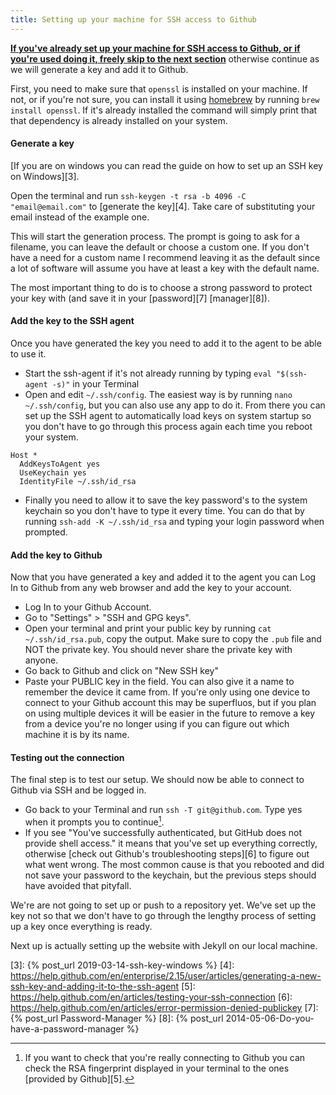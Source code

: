 ```yaml
---
title: Setting up your machine for SSH access to Github
---
```


[**If you've already set up your machine for SSH access to Github, or if you're used doing it, freely skip to the next section**](#testing-the-website) otherwise continue as we will generate a key and add it to Github.

First, you need to make sure that `openssl` is installed on your machine. If not, or if you're not sure, you can install it using [homebrew](https://brew.sh/) by running `brew install openssl`. If it's already installed the command will simply print that that dependency is already installed on your system.

#### Generate a key

[If you are on windows you can read the guide on how to set up an SSH key on Windows][3].

Open the terminal and run `ssh-keygen -t rsa -b 4096 -C "email@email.com"` to [generate the key][4]. Take care of substituting your email instead of the example one.

This will start the generation process. The prompt is going to ask for a filename, you can leave the default or choose a custom one. If you don't have a need for a custom name I recommend leaving it as the default since a lot of software will assume you have at least a key with the default name.

The most important thing to do is to choose a strong password to protect your key with (and save it in your [password][7] [manager][8]).

#### Add the key to the SSH agent

Once you have generated the key you need to add it to the agent to be able to use it.

- Start the ssh-agent if it's not already running by typing `eval "$(ssh-agent -s)"` in your Terminal
- Open and edit `~/.ssh/config`. The easiest way is by running `nano ~/.ssh/config`, but you can also use any app to do it. From there you can set up the SSH agent to automatically load keys on system startup so you don't have to go through this process again each time you reboot your system.

```
Host *
  AddKeysToAgent yes
  UseKeychain yes
  IdentityFile ~/.ssh/id_rsa
```

- Finally you need to allow it to save the key password's to the system keychain so you don't have to type it every time. You can do that by running `ssh-add -K ~/.ssh/id_rsa` and typing your login password when prompted.

<!-- ---- end part 10 ---- -->
<!-- part 11 published 2019-05-06 -->

#### Add the key to Github

Now that you have generated a key and added it to the agent you can Log In to Github from any web browser and add the key to your account.

- Log In to your Github Account.
- Go to "Settings" > "SSH and GPG keys".
- Open your terminal and print your public key by running `cat ~/.ssh/id_rsa.pub`, copy the output. Make sure to copy the `.pub` file and NOT the private key. You should never share the private key with anyone.
- Go back to Github and click on "New SSH key"
- Paste your PUBLIC key in the field. You can also give it a name to remember the device it came from. If you're only using one device to connect to your Github account this may be superfluos, but if you plan on using multiple devices it will be easier in the future to remove a key from a device you're no longer using if you can figure out which machine it is by its name.

#### Testing out the connection

The final step is to test our setup. We should now be able to connect to Github via SSH and be logged in.

- Go back to your Terminal and run `ssh -T git@github.com`. Type yes when it prompts you to continue[^1].
- If you see "You've successfully authenticated, but GitHub does not provide shell access." it means that you've set up everything correctly, otherwise [check out Github's troubleshooting steps][6] to figure out what went wrong. The most common cause is that you rebooted and did not save your password to the keychain, but the previous steps should have avoided that pityfall.

We're are not going to set up or push to a repository yet. We've set up the key not so that we don't have to go through the lengthy process of setting up a key once everything is ready.

Next up is actually setting up the website with Jekyll on our local machine.

[3]: {% post_url 2019-03-14-ssh-key-windows %}
[4]: https://help.github.com/en/enterprise/2.15/user/articles/generating-a-new-ssh-key-and-adding-it-to-the-ssh-agent
[5]: https://help.github.com/en/articles/testing-your-ssh-connection
[6]: https://help.github.com/en/articles/error-permission-denied-publickey
[7]: {% post_url Password-Manager %}
[8]: {% post_url 2014-05-06-Do-you-have-a-password-manager %}


[^1]: If you want to check that you're really connecting to Github you can check the RSA fingerprint displayed in your terminal to the ones [provided by Github][5].
